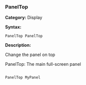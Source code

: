 ### PanelTop

**Category:**
Display

**Syntax:**

```scorpionengine
PanelTop PanelTop
```

**Description:**

Change the panel on top

PanelTop: The main full-screen panel

```scorpionengine

PanelTop MyPanel

```
